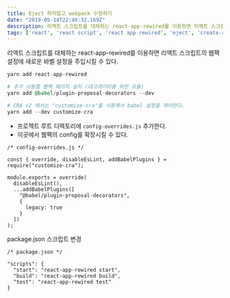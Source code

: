 ```yaml
---
title: Eject 하지않고 webpack 수정하기
date: "2019-05-14T22:40:32.169Z"
description: 리액트 스크립트를 대체하는 react-app-rewired를 이용하면 리액트 스크립트의 웹팩 설정에 새로운 바벨 설정을 주입시킬 수 있다.
tags: ['react', 'react script', 'react app rewired', 'eject', 'create-react-app', 'babel', 'webpack']
---
```


리액트 스크립트를 대체하는 react-app-rewired를 이용하면 리액트 스크립트의 웹팩 설정에 새로운 바벨 설정을 주입시킬 수 있다.

```elixir
yarn add react-app-rewired

# 추가 사용할 웹팩 패키지 설치 (데코레이터를 위한 모듈)
yarn add @babel/plugin-proposal-decorators --dev

# CRA v2 에서는 "customize-cra"를 사용해서 babel 설정을 제어한다.
yarn add --dev customize-cra
```

- 프로젝트 루트 디렉토리에 `config-overrides.js` 추가한다.
- 이곳에서 웹팩의 config를 확장시킬 수 있다.

```
/* config-overrides.js */ 

const { override, disableEsLint, addBabelPlugins } = require("customize-cra");

module.exports = override(
  disableEsLint(),
  ...addBabelPlugins([
    "@babel/plugin-proposal-decorators",
    {
      legacy: true
    }
  ])
);
```

package.json 스크립트 변경

```
/* package.json */

"scripts": {
  "start": "react-app-rewired start",
  "build": "react-app-rewired build",
  "test": "react-app-rewired test"
}
```